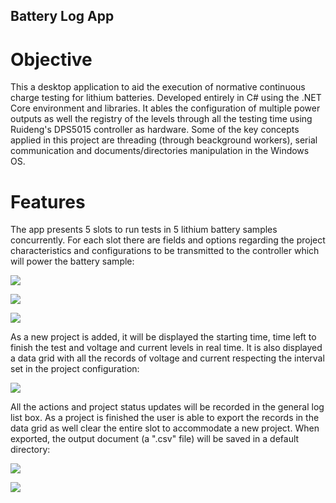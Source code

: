 ## Battery Log App

# Objective
This a desktop application to aid the execution of normative continuous charge testing for lithium batteries. Developed entirely in C# using the .NET Core environment and libraries.
It ables the configuration of multiple power outputs as well the registry of the levels through all the testing time using Ruideng's DPS5015 controller as hardware.
Some of the key concepts applied in this project are threading (through beackground workers), serial communication and documents/directories manipulation in the Windows OS.

# Features
The app presents 5 slots to run tests in 5 lithium battery samples concurrently. For each slot there are fields and options regarding the project characteristics and configurations to be transmitted to the controller which will power the battery sample:

![](images_ex/main_window.PNG)

![](images_ex/device_face.JPG)

![](images_ex/battery_setup.JPG)

As a new project is added, it will be displayed the starting time, time left to finish the test and voltage and current levels in real time. It is also displayed a data grid with all the records of voltage and current respecting the interval set in the project configuration:

![](images_ex/added_projects.PNG)

All the actions and project status updates will be recorded in the general log list box. As a project is finished the user is able to export the records in the data grid as well clear the entire slot to accommodate a new project. When exported, the output document (a ".csv" file) will be saved in a default directory:

![](images_ex/finished_project.PNG)

![](images_ex/output.PNG)

